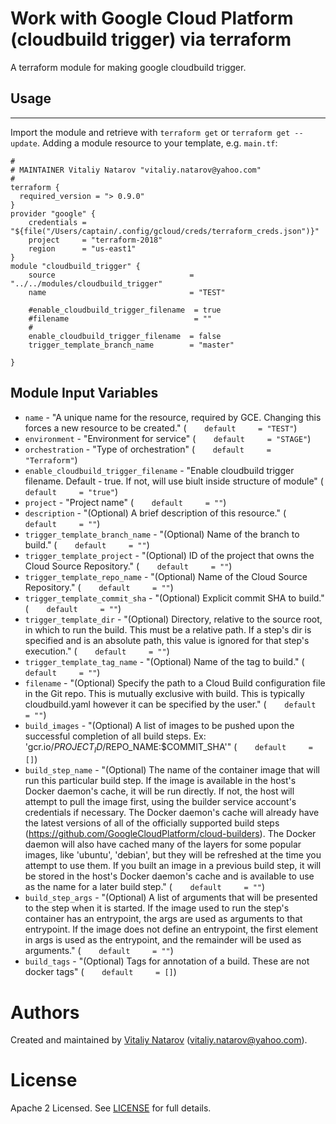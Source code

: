 # Work with Google Cloud  Platform (cloudbuild trigger) via terraform

A terraform module for making google cloudbuild trigger.
 
## Usage
--------

Import the module and retrieve with ```terraform get``` or ```terraform get --update```. Adding a module resource to your template, e.g. `main.tf`:

```
#
# MAINTAINER Vitaliy Natarov "vitaliy.natarov@yahoo.com"
#
terraform {
  required_version = "> 0.9.0"
}
provider "google" {
    credentials = "${file("/Users/captain/.config/gcloud/creds/terraform_creds.json")}"
    project     = "terraform-2018"
    region      = "us-east1"
}   
module "cloudbuild_trigger" {
    source                              = "../../modules/cloudbuild_trigger"
    name                                = "TEST"
   
    #enable_cloudbuild_trigger_filename  = true
    #filename                            = ""
    #
    enable_cloudbuild_trigger_filename  = false
    trigger_template_branch_name        = "master"
    
}
```

Module Input Variables
----------------------
- `name` - "A unique name for the resource, required by GCE. Changing this forces a new resource to be created." (`    default     = "TEST"`)
- `environment` - "Environment for service" (`    default     = "STAGE"`)
- `orchestration` - "Type of orchestration" (`    default     = "Terraform"`)
- `enable_cloudbuild_trigger_filename` - "Enable cloudbuild trigger filename. Default - true. If not, will use biult inside structure of module" (`    default     = "true"`)
- `project` - "Project name" (`    default     = ""`)
- `description` - "(Optional) A brief description of this resource." (`    default     = ""`)
- `trigger_template_branch_name` - "(Optional) Name of the branch to build." (`    default     = ""`)
- `trigger_template_project` - "(Optional) ID of the project that owns the Cloud Source Repository." (`    default     = ""`)
- `trigger_template_repo_name` - "(Optional) Name of the Cloud Source Repository." (`    default     = ""`)
- `trigger_template_commit_sha` - "(Optional) Explicit commit SHA to build." (`    default     = ""`)
- `trigger_template_dir` - "(Optional) Directory, relative to the source root, in which to run the build. This must be a relative path. If a step's dir is specified and is an absolute path, this value is ignored for that step's execution." (`    default     = ""`)
- `trigger_template_tag_name` - "(Optional) Name of the tag to build." (`    default     = ""`)
- `filename` - "(Optional) Specify the path to a Cloud Build configuration file in the Git repo. This is mutually exclusive with build. This is typically cloudbuild.yaml however it can be specified by the user." (`    default     = ""`)
- `build_images` - "(Optional) A list of images to be pushed upon the successful completion of all build steps. Ex: 'gcr.io/$PROJECT_ID/$REPO_NAME:$COMMIT_SHA'" (`    default     = []`)
- `build_step_name` - "(Optional) The name of the container image that will run this particular build step. If the image is available in the host's Docker daemon's cache, it will be run directly. If not, the host will attempt to pull the image first, using the builder service account's credentials if necessary. The Docker daemon's cache will already have the latest versions of all of the officially supported build steps (https://github.com/GoogleCloudPlatform/cloud-builders). The Docker daemon will also have cached many of the layers for some popular images, like 'ubuntu', 'debian', but they will be refreshed at the time you attempt to use them. If you built an image in a previous build step, it will be stored in the host's Docker daemon's cache and is available to use as the name for a later build step." (`    default     = ""`)
- `build_step_args` - "(Optional) A list of arguments that will be presented to the step when it is started. If the image used to run the step's container has an entrypoint, the args are used as arguments to that entrypoint. If the image does not define an entrypoint, the first element in args is used as the entrypoint, and the remainder will be used as arguments." (`    default     = ""`)
- `build_tags` - "(Optional) Tags for annotation of a build. These are not docker tags" (`    default     = []`)


Authors
=======

Created and maintained by [Vitaliy Natarov](https://github.com/SebastianUA)
(vitaliy.natarov@yahoo.com).

License
=======

Apache 2 Licensed. See [LICENSE](https://github.com/SebastianUA/terraform/blob/master/LICENSE) for full details.
